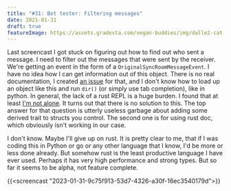 ```yaml
---
title: "#31: Bot tester: Filtering messages"
date: 2021-01-31
draft: true
featureImage: https://assets.gradesta.com/vegan-buddies/img/dalle2-cat-accepts-invite.png
---
```


Last screencast I got stuck on figuring out how to find out who sent a message. I need to filter out the messages that were sent by the receiver. We're getting an event in the form of a `OriginalSyncRoomMessageEvent`. I have no idea how I can get information out of this object. There is no real documentation, I created [an issue](https://github.com/ruma/ruma/issues/1462) for that, and I don't know how to load up an object like this and run `dir()` (or simply use tab completion), like in python. In general, the lack of a rust REPL is a huge burden. I found that at least [I'm not alone](https://stackoverflow.com/questions/39266001/how-to-introspect-all-available-methods-and-members-of-a-rust-type). It turns out that there is no solution to this. The top answer for that question is utterly useless garbage about adding some derived trait to structs you control. The second one is for using rust doc, which obviously isn't working in our case.

I don't know. Maybe I'll give up on rust. It is pretty clear to me, that if I was coding this in Python or go or any other language that I know, I'd be more or less done already. But somehow rust is the least productive language I have ever used. Perhaps it has very high performance and strong types. But so far it seems to be alpha, not feature complete.

{{<screencast "2023-01-31-9c75f913-53d7-4326-a30f-16ec3540179d">}}

